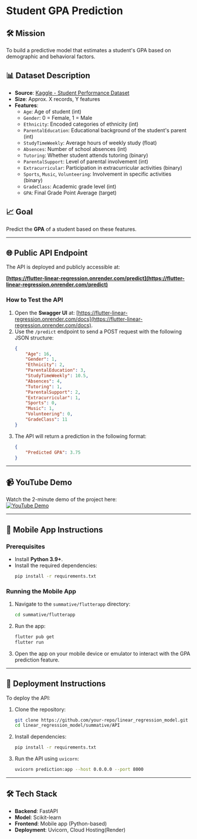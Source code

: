 # Student GPA Prediction

## 🛠️ Mission
To build a predictive model that estimates a student's GPA based on demographic and behavioral factors.

## 📊 Dataset Description
- **Source**: [Kaggle - Student Performance Dataset](https://www.kaggle.com/datasets/rabieelkharoua/students-performance-dataset/data)
- **Size**: Approx. X records, Y features
- **Features**:
    - `Age`: Age of student (int)
    - `Gender`: 0 = Female, 1 = Male
    - `Ethnicity`: Encoded categories of ethnicity (int)
    - `ParentalEducation`: Educational background of the student's parent (int)
    - `StudyTimeWeekly`: Average hours of weekly study (float)
    - `Absences`: Number of school absences (int)
    - `Tutoring`: Whether student attends tutoring (binary)
    - `ParentalSupport`: Level of parental involvement (int)
    - `Extracurricular`: Participation in extracurricular activities (binary)
    - `Sports`, `Music`, `Volunteering`: Involvement in specific activities (binary)
    - `GradeClass`: Academic grade level (int)
    - `GPA`: Final Grade Point Average (target)

## 📈 Goal
Predict the **GPA** of a student based on these features.

---

## 🌐 Public API Endpoint
The API is deployed and publicly accessible at:

**[https://flutter-linear-regression.onrender.com/predict](https://flutter-linear-regression.onrender.com/predict)**

### How to Test the API
1. Open the **Swagger UI** at: [https://flutter-linear-regression.onrender.com/docs](https://flutter-linear-regression.onrender.com/docs).
2. Use the `/predict` endpoint to send a POST request with the following JSON structure:
    ```json
    {
        "Age": 16,
        "Gender": 1,
        "Ethnicity": 2,
        "ParentalEducation": 3,
        "StudyTimeWeekly": 10.5,
        "Absences": 4,
        "Tutoring": 1,
        "ParentalSupport": 2,
        "Extracurricular": 1,
        "Sports": 0,
        "Music": 1,
        "Volunteering": 0,
        "GradeClass": 11
    }
    ```
3. The API will return a prediction in the following format:
    ```json
    {
        "Predicted GPA": 3.75
    }
    ```

---

## 📹 YouTube Demo
Watch the 2-minute demo of the project here:  
[![YouTube Demo](https://youtu.be/zwiKEVy8YX8)]([https://www.youtube.com/watch?v=your_video_id](https://youtu.be/zwiKEVy8YX8))

---

## 📱 Mobile App Instructions
### Prerequisites
- Install **Python 3.9+**.
- Install the required dependencies:
    ```bash
    pip install -r requirements.txt
    ```

### Running the Mobile App
1. Navigate to the `summative/flutterapp` directory:
    ```bash
    cd summative/flutterapp
    ```
2. Run the app:
    ```bash
    flutter pub get
    flutter run
    ```
3. Open the app on your mobile device or emulator to interact with the GPA prediction feature.

---

## 🚀 Deployment Instructions
To deploy the API:
1. Clone the repository:
    ```bash
    git clone https://github.com/your-repo/linear_regression_model.git
    cd linear_regression_model/summative/API
    ```
2. Install dependencies:
    ```bash
    pip install -r requirements.txt
    ```
3. Run the API using `uvicorn`:
    ```bash
    uvicorn prediction:app --host 0.0.0.0 --port 8000
    ```
---

## 🛠️ Tech Stack
- **Backend**: FastAPI
- **Model**: Scikit-learn
- **Frontend**: Mobile app (Python-based)
- **Deployment**: Uvicorn, Cloud Hosting(Render)
